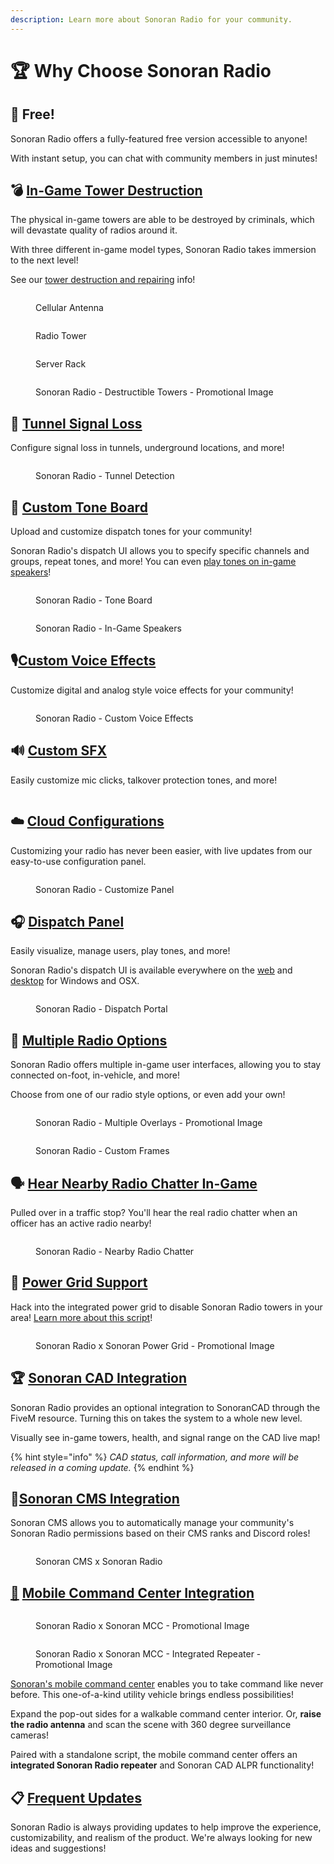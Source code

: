 ```yaml
---
description: Learn more about Sonoran Radio for your community.
---
```


# 🏆 Why Choose Sonoran Radio

## 💸 Free!

Sonoran Radio offers a fully-featured free version accessible to anyone!

With instant setup, you can chat with community members in just minutes!

## 💣 [In-Game Tower Destruction](tutorials/usage/in-game-radio/in-game-repeaters.md)

The physical in-game towers are able to be destroyed by criminals, which will devastate quality of radios around it.

With three different in-game model types, Sonoran Radio takes immersion to the next level!

See our [tower destruction and repairing](ts3-legacy/tutorials/script-usage.md#in-game-towers) info!

<div>

<figure><img src=".gitbook/assets/cell.png" alt=""><figcaption><p>Cellular Antenna</p></figcaption></figure>

 

<figure><img src=".gitbook/assets/tower_broken.png" alt=""><figcaption><p>Radio Tower</p></figcaption></figure>

 

<figure><img src=".gitbook/assets/server_opened (1).png" alt=""><figcaption><p>Server Rack</p></figcaption></figure>

</div>

<figure><img src=".gitbook/assets/destroy_towers_b.png" alt=""><figcaption><p>Sonoran Radio - Destructible Towers - Promotional Image</p></figcaption></figure>

## 📶 [Tunnel Signal Loss](tutorials/usage/in-game-radio/tunnels-and-degrade-zones.md)

Configure signal loss in tunnels, underground locations, and more!

<figure><img src=".gitbook/assets/image (43).png" alt=""><figcaption><p>Sonoran Radio - Tunnel Detection</p></figcaption></figure>

## 📢 [Custom Tone Board](tutorials/usage/dispatch-panel/custom-tone-board.md)

Upload and customize dispatch tones for your community!

Sonoran Radio's dispatch UI allows you to specify specific channels and groups, repeat tones, and more! You can even [play tones on in-game speakers](tutorials/usage/in-game-radio/in-game-speakers.md)!

<figure><img src=".gitbook/assets/Customizable Tone Board Promo.png" alt=""><figcaption><p>Sonoran Radio - Tone Board</p></figcaption></figure>

<figure><img src=".gitbook/assets/image.png" alt=""><figcaption><p>Sonoran Radio - In-Game Speakers</p></figcaption></figure>

## 🎙️[Custom Voice Effects](tutorials/usage/dispatch-panel/custom-voice-effects.md)

Customize digital and analog style voice effects for your community!

<figure><img src=".gitbook/assets/image (62).png" alt=""><figcaption><p>Sonoran Radio - Custom Voice Effects</p></figcaption></figure>

## 🔊 [Custom SFX](tutorials/usage/dispatch-panel/custom-sfx.md)

Easily customize mic clicks, talkover protection tones, and more!

<figure><img src=".gitbook/assets/customclicks_final.png" alt=""><figcaption></figcaption></figure>

## ☁️ [Cloud Configurations](tutorials/usage/dispatch-panel/configure-channels.md)

Customizing your radio has never been easier, with live updates from our easy-to-use configuration panel.

<figure><img src=".gitbook/assets/image (2).png" alt=""><figcaption><p>Sonoran Radio - Customize Panel</p></figcaption></figure>

## 🎧 [Dispatch Panel](tutorials/usage/dispatch-panel/using-the-dispatch-panel.md)

Easily visualize, manage users, play tones, and more!

Sonoran Radio's dispatch UI is available everywhere on the [web](sonoran-radio/download-the-app.md) and [desktop](sonoran-radio/download-the-app.md) for Windows and OSX.

<figure><img src=".gitbook/assets/image (1) (1) (1).png" alt=""><figcaption><p>Sonoran Radio - Dispatch Portal</p></figcaption></figure>

## 📡 [Multiple Radio Options](tutorials/usage/in-game-radio/using-the-in-game-radio.md)

Sonoran Radio offers multiple in-game user interfaces, allowing you to stay connected on-foot, in-vehicle, and more!

Choose from one of our radio style options, or even add your own!

<figure><img src=".gitbook/assets/radio_overlays-large.png" alt=""><figcaption><p>Sonoran Radio - Multiple Overlays - Promotional Image</p></figcaption></figure>

<figure><img src=".gitbook/assets/image (36).png" alt=""><figcaption><p>Sonoran Radio - Custom Frames</p></figcaption></figure>

## 🗣 [Hear Nearby Radio Chatter In-Game](tutorials/usage/in-game-radio/hear-nearby-radio-chatter.md)

Pulled over in a traffic stop? You'll hear the real radio chatter when an officer has an active radio nearby!

<figure><img src=".gitbook/assets/image (37).png" alt=""><figcaption><p>Sonoran Radio - Nearby Radio Chatter</p></figcaption></figure>

## 🔌 [Power Grid Support](https://www.sonoran.store/package/5120025)

Hack into the integrated power grid to disable Sonoran Radio towers in your area! [Learn more about this script](https://www.sonoran.store/package/5120025)!

<figure><img src=".gitbook/assets/power_grid_promo.png" alt=""><figcaption><p>Sonoran Radio x Sonoran Power Grid - Promotional Image</p></figcaption></figure>

## 🏆 [Sonoran CAD Integration](tutorials/integrations/sonoran-cad-integration.md)

Sonoran Radio provides an optional integration to SonoranCAD through the FiveM resource. Turning this on takes the system to a whole new level.

Visually see in-game towers, health, and signal range on the CAD live map!

{% hint style="info" %}
_CAD status, call information, and more will be released in a coming update._
{% endhint %}

## 📁[Sonoran CMS Integration](tutorials/integrations/sonoran-cms.md)

Sonoran CMS allows you to automatically manage your community's Sonoran Radio permissions based on their CMS ranks and Discord roles!

<figure><img src=".gitbook/assets/image (3).png" alt=""><figcaption><p>Sonoran CMS x Sonoran Radio</p></figcaption></figure>

## [🚐](https://emojiterra.com/minibus/) [Mobile Command Center Integration](https://www.sonoran.store/package/5287071)

<figure><img src=".gitbook/assets/mcc.png" alt=""><figcaption><p>Sonoran Radio x Sonoran MCC - Promotional Image</p></figcaption></figure>

<figure><img src=".gitbook/assets/mcc_radio.png" alt=""><figcaption><p>Sonoran Radio x Sonoran MCC - Integrated Repeater - Promotional Image</p></figcaption></figure>

[Sonoran's mobile command center](https://www.sonoran.store/package/5287071) enables you to take command like never before. This one-of-a-kind utility vehicle brings endless possibilities!

Expand the pop-out sides for a walkable command center interior. Or, **raise the radio antenna** and scan the scene with 360 degree surveillance cameras!

Paired with a standalone script, the mobile command center offers an **integrated Sonoran Radio repeater** and Sonoran CAD ALPR functionality!

## 📋 [Frequent Updates](roadmap/changelog.md)

Sonoran Radio is always providing updates to help improve the experience, customizability, and realism of the product. We're always looking for new ideas and suggestions!
